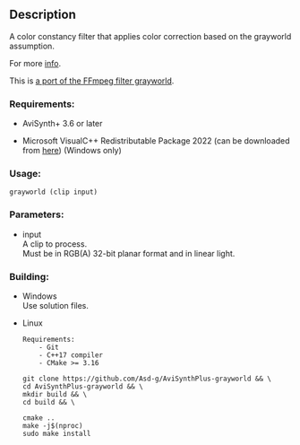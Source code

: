 ## Description

A color constancy filter that applies color correction based on the grayworld assumption.

For more [info](https://www.researchgate.net/publication/275213614_A_New_Color_Correction_Method_for_Underwater_Imaging).

This is [a port of the FFmpeg filter grayworld](https://github.com/FFmpeg/FFmpeg/blob/master/libavfilter/vf_grayworld.c).

### Requirements:

- AviSynth+ 3.6 or later

- Microsoft VisualC++ Redistributable Package 2022 (can be downloaded from [here](https://github.com/abbodi1406/vcredist/releases)) (Windows only)

### Usage:

```
grayworld (clip input)
```

### Parameters:

- input\
    A clip to process.\
    Must be in RGB(A) 32-bit planar format and in linear light.

### Building:

- Windows\
    Use solution files.

- Linux
    ```
    Requirements:
        - Git
        - C++17 compiler
        - CMake >= 3.16
    ```
    ```
    git clone https://github.com/Asd-g/AviSynthPlus-grayworld && \
    cd AviSynthPlus-grayworld && \
    mkdir build && \
    cd build && \

    cmake ..
    make -j$(nproc)
    sudo make install
    ```
